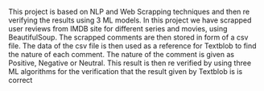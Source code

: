 This project is based on NLP and Web Scrapping techniques and then re verifying the results using 3 ML models. In this project we have scrapped user reviews from IMDB site for different series and movies, using BeautifulSoup.
The scrapped comments are then stored in form of a csv file. The data of the csv file is then used as a reference for Textblob to find the nature of each comment. 
The nature of the comment is given as Positive, Negative or Neutral.
This result is then re verified by using three ML algorithms for the verification that the result given by Textblob is is correct
